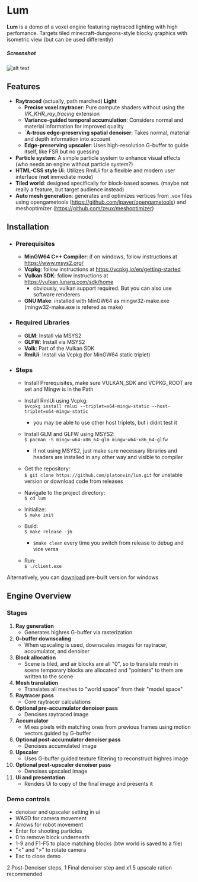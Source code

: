 # Lum
**Lum** is a demo of a voxel engine featuring raytraced lighting with high perfomance. Targets tiled minecraft-dungeons-style blocky graphics with isometric view (but can be used differently)

##### Screenshot
![alt text](screenshot_1.png)

## Features
- **Raytraced** (actually, path marched) **Light**
    - **Precise voxel raytracer**: Pure compute shaders without using the *VK_KHR_ray_tracing* extension
    - **Variance-guided temporal accumulation**: Considers normal and material information for improved quality
    - **`A-trous edge-preserving spatial denoiser**: Takes normal, material and depth information into account
    - **Edge-preserving upscaler**: Uses high-resolution G-buffer to guide itself, like FSR but no guessing
- **Particle system**: A simple particle system to enhance visual effects (who needs an engine without particle system?)
- **HTML-CSS style Ui**: Utilizes RmlUi for a flexible and modern user interface (**not** immediate mode)
- **Tiled world**: designed specifically for block-based scenes. (maybe not really a feature, but target audience instead)
- **Auto mesh generation**: generates and optimizes vertices from .vox files using opengametools (https://github.com/jpaver/opengametools) and meshoptimizer (https://github.com/zeux/meshoptimizer)

## Installation 
- ### Prerequisites
  - **MinGW64 C++ Compiler**: if on windows, follow instructions at https://www.msys2.org/
  - **Vcpkg**: follow instructions at https://vcpkg.io/en/getting-started
  - **Vulkan SDK**: follow instructions at https://vulkan.lunarg.com/sdk/home
    - obviously, vulkan support required. But you can also use software renderers
  - **GNU Make**: installed with MinGW64 as mingw32-make.exe (mingw32-make.exe is refered as make)
- ### Required Libraries
  - **GLM**: Install via MSYS2
  - **GLFW**: Install via MSYS2
  - **Volk**: Part of the Vulkan SDK
  - **RmlUi**: Install via Vcpkg (for MinGW64 static triplet)
- ### Steps  
  - Install Prerequisites, make sure VULKAN_SDK and VCPKG_ROOT are set and Mingw is in the Path
  - Install RmlUi using Vcpkg:\
`$vcpkg install rmlui --triplet=x64-mingw-static --host-triplet=x64-mingw-static`
    - you may be able to use other host triplets, but i didnt test it

  - Install GLM and GLFW using MSYS2: \
`$ pacman -S mingw-w64-x86_64-glm mingw-w64-x86_64-glfw`
    - if not using MSYS2, just make sure necessary libraries and headers are installed in any other way and visible to compiler

  - Get the repository: \
`$ git clone https://github.com/platonvin/lum.git` for unstable version or download code from releases    

  - Navigate to the project directory:\
`$ cd lum` 
  - Initialize:\
`$ make init`   
  - Build:\
`$ make release -j6`
    - `$make clean` every time you switch from release to debug and vice versa
  - Run:\
`$ ./client.exe`   

Alternatively, you can [download](https://github.com/platonvin/lum/releases) pre-built version for windows

## Engine Overview
### Stages
  1. **Ray generation**
       - Generates highres G-buffer via rasterization
  2. **G-buffer downscaling**
       - When upscaling is used, downscales images for raytracer, accumulator, and denoiser 
  3. **Block allocation**
       - Scene is tiled, and air blocks are all "0", so to translate mesh in scene temporary blocks are allocated and "pointers" to them are written to the scene
  4. **Mesh translation**
       - Translates all meshes to "world space" from their "model space"
  5. **Raytracer pass**
       - Core raytracer calculations
  6. **Optional pre-accumulator denoiser pass**
       - Denoises raytraced image
  7. **Accumulator**
       - Mixes pixels with matching ones from previous frames using motion vectors guided by G-buffer
  8. **Optional post-accumulator denoiser pass**
       - Denoises accumulated image
  9. **Upscaler**
       - Uses G-buffer guided texture filtering to reconstruct highres image
  10. **Optional post-upscaler denoiser pass**
       - Denoises upscaled image
  11. **Ui and presentation**
       - Renders Ui to copy of the final image and presents it

### Demo controls
- denoiser and upscaler setting in ui
- WASD for camera movement
- Arrows for robot movement
- Enter for shooting particles
- 0 to remove block underneath
- 1-9 and F1-F5 to place matching blocks (btw world is saved to a file)
- "<" and ">" to rotate camera
- Esc to close demo

2 Post-Denoiser steps, 1 Final denoiser step and x1.5 upscale ration recommended 
